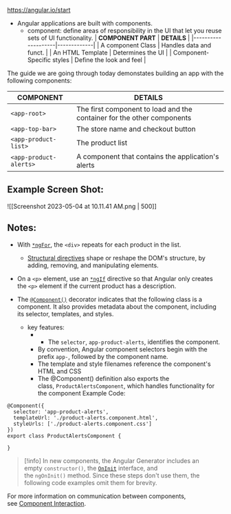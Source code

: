 https://angular.io/start

- Angular applications are built with components. 
	- component: define areas of responsibility in the UI that let you reuse sets of UI functionality.
 | **COMPONENT PART** | **DETAILS** |
|--------------------|-------------|
| A component Class                   |   Handles data and funct.          |
|  An HTML Template                  |  Determines the UI           |
|  Component- Specific styles                  |   Define the look and feel          |

The guide we are going through today demonstates building an app with the following components:

| **COMPONENT** | **DETAILS** |
|---------------|-------------|
| `<app-root>`              |   The first component to load and the container for the other components          |
| `<app-top-bar>`              |The store name and checkout button|
|`<app-product-list>`               |   The product list          |
| `<app-product-alerts>`             |      A component that contains the application's alerts       |

## Example Screen Shot:

![[Screenshot 2023-05-04 at 10.11.41 AM.png | 500]]

## Notes:

- With [`*ngFor`](https://angular.io/api/common/NgFor), the `<div>` repeats for each product in the list.
	- [Structural directives](https://angular.io/guide/structural-directives) shape or reshape the DOM's structure, by adding, removing, and manipulating elements. 
	
- On a `<p>` element, use an [`*ngIf`](https://angular.io/api/common/NgIf) directive so that Angular only creates the `<p>` element if the current product has a description.

- The [`@Component()`](https://angular.io/api/core/Component) decorator indicates that the following class is a component. It also provides metadata about the component, including its selector, templates, and styles.
	- key features:
		- -   The `selector`, `app-product-alerts`, identifies the component. 
		- By convention, Angular component selectors begin with the prefix `app-`, followed by the component name.
		-   The template and style filenames reference the component's HTML and CSS
		-   The @Component() definition also exports the class, `ProductAlertsComponent`, which handles functionality for the component
Example Code:
```
@Component({
  selector: 'app-product-alerts',
  templateUrl: './product-alerts.component.html',
  styleUrls: ['./product-alerts.component.css']
}) 
export class ProductAlertsComponent {

}
```

>[!info]
>In new components, the Angular Generator includes an empty `constructor()`, the [`OnInit`](https://angular.io/api/core/OnInit) interface, and the `ngOnInit()` method. Since these steps don't use them, the following code examples omit them for brevity.

For more information on communication between components, see [Component Interaction](https://angular.io/guide/component-interaction "Component interaction").
